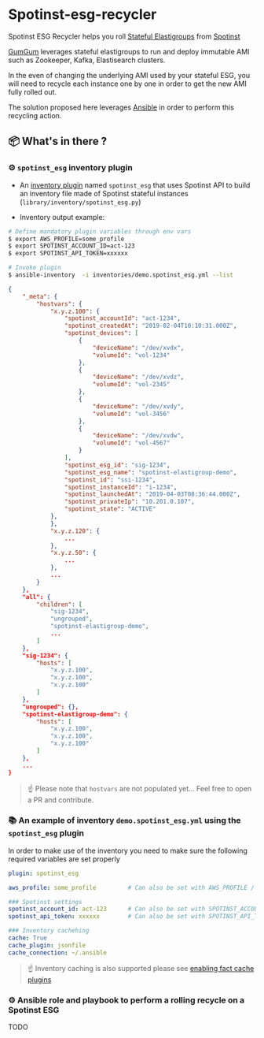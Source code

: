 # Spotinst-esg-recycler

Spotinst ESG Recycler helps you roll [Stateful Elastigroups](https://spotinst.com/blog/stateful-applications-spot-instances/) from [Spotinst](https://spotinst.com)

[GumGum](https://gumgum.com) leverages stateful elastigroups to run and deploy immutable AMI such as Zookeeper, Kafka, Elastisearch clusters.

In the even of changing the underlying AMI used by your stateful ESG, you will need to recycle each instance one by one in order to get the new AMI fully rolled out.

The solution proposed here leverages [Ansible](https://www.ansible.com/) in order to perform this recycling action.

## :package: What's in there ?

### :gear: `spotinst_esg` inventory plugin

* An [inventory plugin](https://docs.ansible.com/ansible/latest/user_guide/intro_dynamic_inventory.html)  named `spotinst_esg` that uses Spotinst API to build an inventory file made of Spotinst stateful instances (`library/inventory/spotinst_esg.py`)

* Inventory output example:

```bash
# Define mandatory plugin variables through env vars
$ export AWS_PROFILE=some_profile
$ export SPOTINST_ACCOUNT_ID=act-123
$ export SPOTINST_API_TOKEN=xxxxxx

# Invoke plugin
$ ansible-inventory  -i inventories/demo.spotinst_esg.yml --list
```

```json
{
    "_meta": {
        "hostvars": {
            "x.y.z.100": {
                "spotinst_accountId": "act-1234",
                "spotinst_createdAt": "2019-02-04T10:10:31.000Z",
                "spotinst_devices": [
                    {
                        "deviceName": "/dev/xvdx",
                        "volumeId": "vol-1234"
                    },
                    {
                        "deviceName": "/dev/xvdz",
                        "volumeId": "vol-2345"
                    },
                    {
                        "deviceName": "/dev/xvdy",
                        "volumeId": "vol-3456"
                    },
                    {
                        "deviceName": "/dev/xvdw",
                        "volumeId": "vol-4567"
                    }
                ],
                "spotinst_esg_id": "sig-1234",
                "spotinst_esg_name": "spotinst-elastigroup-demo",
                "spotinst_id": "ssi-1234",
                "spotinst_instanceId": "i-1234",
                "spotinst_launchedAt": "2019-04-03T08:36:44.000Z",
                "spotinst_privateIp": "10.201.0.107",
                "spotinst_state": "ACTIVE"
            },
            },
            "x.y.z.120": {
                ...
            },
            "x.y.z.50": {
                ...
            },
            ...
        }
    },
    "all": {
        "children": [
            "sig-1234",
            "ungrouped",
            "spotinst-elastigroup-demo",
            ...
        ]
    },
    "sig-1234": {
        "hosts": [
            "x.y.z.100",
            "x.y.z.100",
            "x.y.z.100"
        ]
    },
    "ungrouped": {},
    "spotinst-elastigroup-demo": {
        "hosts": [
            "x.y.z.100",
            "x.y.z.100",
            "x.y.z.100"
        ]
    },
    ...
}
```

> :point_up: Please note that `hostvars` are not populated yet... Feel free to open a PR and contribute.

### :books: An example of inventory `demo.spotinst_esg.yml` using the `spotinst_esg` plugin

In order to make use of the inventory you need to make sure the following required variables are set properly

```yaml
plugin: spotinst_esg

aws_profile: some_profile         # Can also be set with AWS_PROFILE / AWS_DEFAULT_PROFILE

### Spotinst settings
spotinst_account_id: act-123      # Can also be set with SPOTINST_ACCOUNT_ID
spotinst_api_token: xxxxxx        # Can also be set with SPOTINST_API_TOKEN

### Inventory cachehing
cache: True
cache_plugin: jsonfile
cache_connection: ~/.ansible
```

> :point_up: Inventory caching is also supported please see [enabling fact cache plugins](https://docs.ansible.com/ansible/latest/plugins/cache.html#enabling-fact-cache-plugins)

### :gear: Ansible role and playbook to perform a rolling recycle on a Spotinst ESG

TODO
